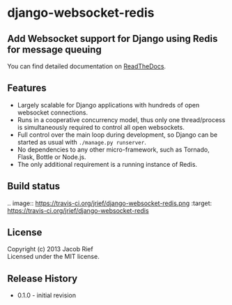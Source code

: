 django-websocket-redis
======================

Add Websocket support for Django using Redis for message queuing
----------------------------------------------------------------

You can find detailed documentation on [ReadTheDocs](http://django-websocket-redis.readthedocs.org/en/latest/).

Features
--------
* Largely scalable for Django applications with hundreds of open websocket connections.
* Runs in a cooperative concurrency model, thus only one thread/process is simultaneously required
  to control all open websockets.
* Full control over the main loop during development, so Django can be started as usual with
  ``./manage.py runserver``.
* No dependencies to any other micro-framework, such as Tornado, Flask, Bottle or Node.js.
* The only additional requirement is a running instance of Redis.

Build status
------------
.. image:: https://travis-ci.org/jrief/django-websocket-redis.png
   :target: https://travis-ci.org/jrief/django-websocket-redis

License
-------
Copyright (c) 2013 Jacob Rief  
Licensed under the MIT license.

Release History
---------------
* 0.1.0 - initial revision
